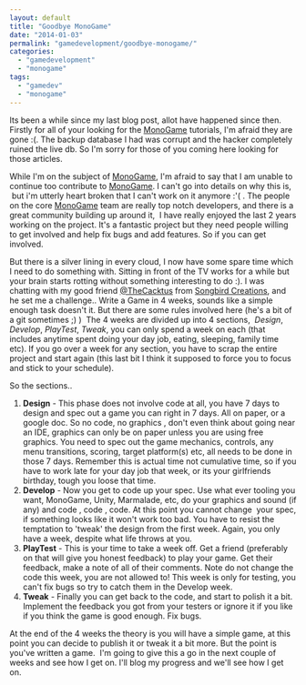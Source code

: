 ```yaml
---
layout: default
title: "Goodbye MonoGame"
date: "2014-01-03"
permalink: "gamedevelopment/goodbye-monogame/"
categories: 
  - "gamedevelopment"
  - "monogame"
tags: 
  - "gamedev"
  - "monogame"
---
```


Its been a while since my last blog post, allot have happened since then. Firstly for all of your looking for the [MonoGame](http://monogame.net) tutorials, I'm afraid they are gone :(. The backup database I had was corrupt and the hacker completely ruined the live db. So I'm sorry for those of you coming here looking for those articles.

While I'm on the subject of [MonoGame](http://monogame.net), I'm afraid to say that I am unable to continue too contribute to [MonoGame](http://monogame.net). I can't go into details on why this is,  but i'm utterly heart broken that I can't work on it anymore :'( . The people on the core [MonoGame](http://monogame.net) team are really top notch developers, and there is a great community building up around it,  I have really enjoyed the last 2 years working on the project. It's a fantastic project but they need people willing to get involved and help fix bugs and add features. So if you can get involved.

But there is a silver lining in every cloud, I now have some spare time which I need to do something with. Sitting in front of the TV works for a while but your brain starts rotting without something interesting to do :). I was chatting with my good friend [@TheCacktus](https://twitter.com/thecacktus) from [Songbird Creations](http://www.songbird-creations.com), and he set me a challenge.. Write a Game in 4 weeks, sounds like a simple enough task doesn't it. But there are some rules involved here (he's a bit of a git sometimes ;) )  The 4 weeks are divided up into 4 sections,  _Design_, _Develop_, _PlayTest_, _Tweak_, you can only spend a week on each (that includes anytime spent doing your day job, eating, sleeping, family time etc). If you go over a week for any section, you have to scrap the entire project and start again (this last bit I think it supposed to force you to focus and stick to your schedule).

So the sections..

1. **Design** - This phase does not involve code at all, you have 7 days to design and spec out a game you can right in 7 days. All on paper, or a google doc. So no code, no graphics , don't even think about going near an IDE, graphics can only be on paper unless you are using free graphics. You need to spec out the game mechanics, controls, any menu transitions, scoring, target platform(s) etc, all needs to be done in those 7 days. Remember this is actual time not cumulative time, so if you have to work late for your day job that week, or its your girlfriends birthday, tough you loose that time.
2. **Develop** - Now you get to code up your spec. Use what ever tooling you want, MonoGame, Unity, Marmalade, etc, do your graphics and sound (if any) and code , code , code. At this point you cannot change  your spec, if something looks like it won't work too bad. You have to resist the temptation to 'tweak' the design from the first week. Again, you only have a week, despite what life throws at you.
3. **PlayTest** - This is your time to take a week off. Get a friend (preferably on that will give you honest feedback) to play your game. Get their feedback, make a note of all of their comments. Note do not change the code this week, you are not allowed to! This week is only for testing, you can't fix bugs so try to catch them in the Develop week.
4. **Tweak** - Finally you can get back to the code, and start to polish it a bit. Implement the feedback you got from your testers or ignore it if you like if you think the game is good enough. Fix bugs.

At the end of the 4 weeks the theory is you will have a simple game, at this point you can decide to publish it or tweak it a bit more. But the point is you've written a game.  I'm going to give this a go in the next couple of weeks and see how I get on. I'll blog my progress and we'll see how I get on.
